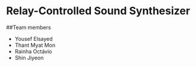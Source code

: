 # Relay-Controlled Sound Synthesizer

##Team members

* Yousef Elsayed
* Thant Myat Mon
* Rainha Octávio
* Shin Jiyeon

  
